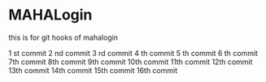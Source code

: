 # MAHALogin
this is for git hooks  of mahalogin

1 st commit
2 nd commit
3 rd commit
4 th commit
5 th commit
6 th commit
7th commit
8th commit
9th commit
10th commit
11th commit
12th commit
13th commit
14th commit
15th commit
16th commit
